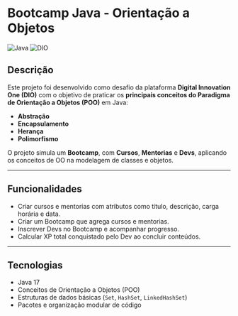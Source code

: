 # Bootcamp Java - Orientação a Objetos

![Java](https://img.shields.io/badge/Java-17-orange)
![DIO](https://img.shields.io/badge/Digital%20Innovation%20One-Free-brightgreen)

## Descrição

Este projeto foi desenvolvido como desafio da plataforma **Digital Innovation One (DIO)** com o objetivo de praticar os **principais conceitos do Paradigma de Orientação a Objetos (POO)** em Java: 

- **Abstração**  
- **Encapsulamento**  
- **Herança**  
- **Polimorfismo**

O projeto simula um **Bootcamp**, com **Cursos**, **Mentorias** e **Devs**, aplicando os conceitos de OO na modelagem de classes e objetos.

---

## Funcionalidades

- Criar cursos e mentorias com atributos como título, descrição, carga horária e data.  
- Criar um Bootcamp que agrega cursos e mentorias.  
- Inscrever Devs no Bootcamp e acompanhar progresso.  
- Calcular XP total conquistado pelo Dev ao concluir conteúdos.

---

## Tecnologias

- Java 17  
- Conceitos de Orientação a Objetos (POO)  
- Estruturas de dados básicas (`Set`, `HashSet`, `LinkedHashSet`)  
- Pacotes e organização modular de código
